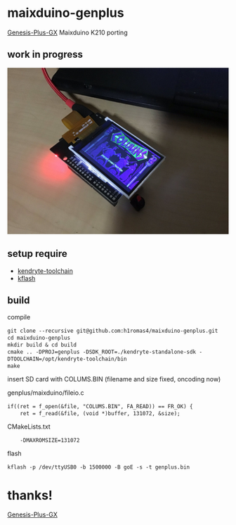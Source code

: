 # maixduino-genplus

[Genesis-Plus-GX](https://github.com/ekeeke/Genesis-Plus-GX) Maixduino K210 porting

## work in progress

![image](https://raw.githubusercontent.com/h1romas4/maixduino-genplus/master/assets/progres_01.jpg)

## setup require

* [kendryte-toolchain](https://github.com/kendryte/kendryte-gnu-toolchain/releases)
* [kflash](https://github.com/kendryte/kflash.py)

## build

compile

```
git clone --recursive git@github.com:h1romas4/maixduino-genplus.git
cd maixduino-genplus
mkdir build & cd build
cmake .. -DPROJ=genplus -DSDK_ROOT=./kendryte-standalone-sdk -DTOOLCHAIN=/opt/kendryte-toolchain/bin
make
```

insert SD card with COLUMS.BIN (filename and size fixed, oncoding now)

genplus/maixduino/fileio.c
```
if((ret = f_open(&file, "COLUMS.BIN", FA_READ)) == FR_OK) {
    ret = f_read(&file, (void *)buffer, 131072, &size);
```

CMakeLists.txt
```
    -DMAXROMSIZE=131072
```

flash

```
kflash -p /dev/ttyUSB0 -b 1500000 -B goE -s -t genplus.bin
```

# thanks!

[Genesis-Plus-GX](https://github.com/ekeeke/Genesis-Plus-GX)
